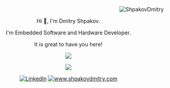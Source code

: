 <p align="right"> <img src="https://komarev.com/ghpvc/?username=ShpakovDmitry" alt="ShpakovDmitry" /> </p>

<p align="center"> Hi 👋, I'm Dmitry Shpakov.</p>
<p align= "center">I'm Embedded Software and Hardware Developer.</p>
<p align="center">It is great to have you here!<br/> </p> 

<p align="center"> <img src="https://github-readme-stats.vercel.app/api?username=ShpakovDmitry&show_icons=true&include_all_commits=true&hide=issues,contribs&custom_title=My%20GitHub%20Stats&theme=dark&layout=compact&count_private=true&include_all_commits=true"> </p>

<p align="center"> <img src="https://github-readme-stats.vercel.app/api/top-langs/?username=ShpakovDmitry&layout=compact&langs_count=6&theme=dark"> </p>
 
<p align="center"> <a href="https://www.linkedin.com/in/dmitry-shpakov-482482178/"><img src="https://img.shields.io/badge/-LinkedIn-blue?style=flat&logo=Linkedin&logoColor=white" alt="LinkedIn"></a> <a href="https://www.shpakovdmitry.com"><img src="https://img.shields.io/static/v1?label=&message=www.shpakovdmitry.com&color=blue" alt="www.shpakovdmitry.com"></a></p>

<!--
**ShpakovDmitry/ShpakovDmitry** is a ✨ _special_ ✨ repository because its `README.md` (this file) appears on your GitHub profile.

Here are some ideas to get you started:

- 🔭 I’m currently working on ...
- 🌱 I’m currently learning ...
- 👯 I’m looking to collaborate on ...
- 🤔 I’m looking for help with ...
- 💬 Ask me about ...
- 📫 How to reach me: ...
- 😄 Pronouns: ...
- ⚡ Fun fact: ...
-->
